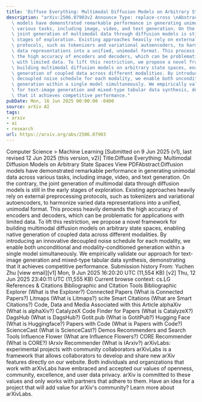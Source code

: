 ```yaml
---
title: 'Diffuse Everything: Multimodal Diffusion Models on Arbitrary State Spaces'
description: "arXiv:2506.07903v2 Announce Type: replace-cross \nAbstract: Diffusion\
  \ models have demonstrated remarkable performance in generating unimodal data across\
  \ various tasks, including image, video, and text generation. On the contrary, the\
  \ joint generation of multimodal data through diffusion models is still in the early\
  \ stages of exploration. Existing approaches heavily rely on external preprocessing\
  \ protocols, such as tokenizers and variational autoencoders, to harmonize varied\
  \ data representations into a unified, unimodal format. This process heavily demands\
  \ the high accuracy of encoders and decoders, which can be problematic for applications\
  \ with limited data. To lift this restriction, we propose a novel framework for\
  \ building multimodal diffusion models on arbitrary state spaces, enabling native\
  \ generation of coupled data across different modalities. By introducing an innovative\
  \ decoupled noise schedule for each modality, we enable both unconditional and modality-conditioned\
  \ generation within a single model simultaneously. We empirically validate our approach\
  \ for text-image generation and mixed-type tabular data synthesis, demonstrating\
  \ that it achieves competitive performance."
pubDate: Mon, 16 Jun 2025 00:00:00 -0400
source: arXiv AI
tags:
- arxiv
- ai
- research
url: https://arxiv.org/abs/2506.07903
---
```


Computer Science > Machine Learning
[Submitted on 9 Jun 2025 (v1), last revised 12 Jun 2025 (this version, v2)]
Title:Diffuse Everything: Multimodal Diffusion Models on Arbitrary State Spaces
View PDFAbstract:Diffusion models have demonstrated remarkable performance in generating unimodal data across various tasks, including image, video, and text generation. On the contrary, the joint generation of multimodal data through diffusion models is still in the early stages of exploration. Existing approaches heavily rely on external preprocessing protocols, such as tokenizers and variational autoencoders, to harmonize varied data representations into a unified, unimodal format. This process heavily demands the high accuracy of encoders and decoders, which can be problematic for applications with limited data. To lift this restriction, we propose a novel framework for building multimodal diffusion models on arbitrary state spaces, enabling native generation of coupled data across different modalities. By introducing an innovative decoupled noise schedule for each modality, we enable both unconditional and modality-conditioned generation within a single model simultaneously. We empirically validate our approach for text-image generation and mixed-type tabular data synthesis, demonstrating that it achieves competitive performance.
Submission history
From: Yuchen Zhu [view email][v1] Mon, 9 Jun 2025 16:20:20 UTC (11,554 KB)
[v2] Thu, 12 Jun 2025 23:40:11 UTC (11,555 KB)
Current browse context:
cs.LG
References & Citations
Bibliographic and Citation Tools
Bibliographic Explorer (What is the Explorer?)
Connected Papers (What is Connected Papers?)
Litmaps (What is Litmaps?)
scite Smart Citations (What are Smart Citations?)
Code, Data and Media Associated with this Article
alphaXiv (What is alphaXiv?)
CatalyzeX Code Finder for Papers (What is CatalyzeX?)
DagsHub (What is DagsHub?)
Gotit.pub (What is GotitPub?)
Hugging Face (What is Huggingface?)
Papers with Code (What is Papers with Code?)
ScienceCast (What is ScienceCast?)
Demos
Recommenders and Search Tools
Influence Flower (What are Influence Flowers?)
CORE Recommender (What is CORE?)
IArxiv Recommender
(What is IArxiv?)
arXivLabs: experimental projects with community collaborators
arXivLabs is a framework that allows collaborators to develop and share new arXiv features directly on our website.
Both individuals and organizations that work with arXivLabs have embraced and accepted our values of openness, community, excellence, and user data privacy. arXiv is committed to these values and only works with partners that adhere to them.
Have an idea for a project that will add value for arXiv's community? Learn more about arXivLabs.